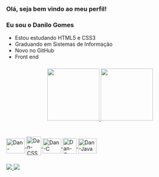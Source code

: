 ### Olá, seja bem vindo ao meu perfil! 
### Eu sou o Danilo Gomes

  - Estou estudando HTML5 e CSS3
  - Graduando em Sistemas de Informação
  - Novo no GitHub
  - Front end

###
  
<div align="center">
  <a href="https://github.com/danilosgomes">
  <img height="140em" src="https://github-readme-stats.vercel.app/api?username=danilosgomes&show_icons=true&theme=chartreuse-dark&include_all_commits=true&count_private=true"/>
  <img height="140em" src="https://github-readme-stats.vercel.app/api/top-langs/?username=danilosgomes&layout=compact&langs_count=5&theme=chartreuse-dark"/>
</div>

###

<div style="display: inline_block"><br>
  <img align="center" alt="Dan-HTML" height="40" width="50" src="https://cdn.jsdelivr.net/gh/devicons/devicon/icons/html5/html5-original.svg"/>
  <img align="center" alt="Dan-CSS" height="50" width="40" src="https://cdn.jsdelivr.net/gh/devicons/devicon/icons/css3/css3-original.svg"/>
  <img align="center" alt="Dan-C" height="40" width="50" src="https://cdn.jsdelivr.net/gh/devicons/devicon/icons/c/c-original.svg"/>
  <img align="center" alt="Dan-C++" height="42" width="37" src="https://upload.wikimedia.org/wikipedia/commons/thumb/1/18/ISO_C%2B%2B_Logo.svg/1822px-ISO_C%2B%2B_Logo.svg.png"/>
  <img align="center" alt="Dan-Java" height="40" width="50" src="https://cdn.jsdelivr.net/gh/devicons/devicon/icons/java/java-original.svg"/> 
</div>
  
###
  
<div>
<a href="https://instagram.com/danilosggomes_" target="_blank"><img src="https://img.shields.io/badge/-Instagram-%23E4405F?style=for-the-badge&logo=instagram&logoColor=white" target="_blank">
<a href="https://linkedin.com/in/gomesdanilogomes/" target="_blank"><img src="https://img.shields.io/badge/LinkedIn-0077B5?style=for-the-badge&logo=linkedin&logoColor=white" target="_blank">
</div>
